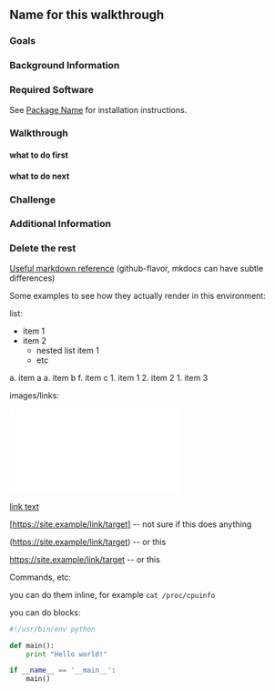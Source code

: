 ## Name for this walkthrough

### Goals

### Background Information

### Required Software
See [Package Name](/software-2016/#package-name) for installation instructions.

### Walkthrough

#### what to do first

#### what to do next

### Challenge

### Additional Information

### Delete the rest

[Useful markdown reference](https://github.com/adam-p/markdown-here/wiki/Markdown-Cheatsheet) (github-flavor, mkdocs can have subtle differences)

Some examples to see how they actually render in this environment:

list:
 * item 1
 * item 2
    * nested list item 1
    * etc

 a. item a
 a. item b
 f. item c
    1. item 1
    2. item 2
    1. item 3

images/links:

![example image alt text](pineapple-login.md)

[link text](https://site.example/link/target)

[https://site.example/link/target] -- not sure if this does anything

(https://site.example/link/target) -- or this

<https://site.example/link/target> -- or this

Commands, etc:

you can do them inline, for example `cat /proc/cpuinfo`

you can do blocks:

```python
#!/usr/bin/env python

def main():
    print "Hello world!"

if __name__ == '__main__':
    main()
```


